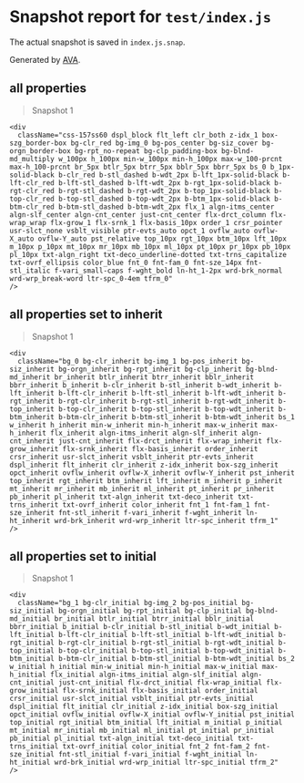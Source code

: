 # Snapshot report for `test/index.js`

The actual snapshot is saved in `index.js.snap`.

Generated by [AVA](https://ava.li).

## all properties

> Snapshot 1

    <div
      className="css-157ss60 dspl_block flt_left clr_both z-idx_1 box-szg_border-box bg-clr_red bg-img_0 bg-pos_center bg-siz_cover bg-orgn_border-box bg-rpt_no-repeat bg-clp_padding-box bg-blnd-md_multiply w_100px h_100px min-w_100px min-h_100px max-w_100-prcnt max-h_100-prcnt br_5px btlr_5px btrr_5px bblr_5px bbrr_5px bs_0 b_1px-solid-black b-clr_red b-stl_dashed b-wdt_2px b-lft_1px-solid-black b-lft-clr_red b-lft-stl_dashed b-lft-wdt_2px b-rgt_1px-solid-black b-rgt-clr_red b-rgt-stl_dashed b-rgt-wdt_2px b-top_1px-solid-black b-top-clr_red b-top-stl_dashed b-top-wdt_2px b-btm_1px-solid-black b-btm-clr_red b-btm-stl_dashed b-btm-wdt_2px flx_1 algn-itms_center algn-slf_center algn-cnt_center just-cnt_center flx-drct_column flx-wrap_wrap flx-grow_1 flx-srnk_1 flx-basis_10px order_1 crsr_pointer usr-slct_none vsblt_visible ptr-evts_auto opct_1 ovflw_auto ovflw-X_auto ovflw-Y_auto pst_relative top_10px rgt_10px btm_10px lft_10px m_10px p_10px mt_10px mr_10px mb_10px ml_10px pt_10px pr_10px pb_10px pl_10px txt-algn_right txt-deco_underline-dotted txt-trns_capitalize txt-ovrf_ellipsis color_blue fnt_0 fnt-fam_0 fnt-sze_14px fnt-stl_italic f-vari_small-caps f-wght_bold ln-ht_1-2px wrd-brk_normal wrd-wrp_break-word ltr-spc_0-4em tfrm_0"
    />

## all properties set to inherit

> Snapshot 1

    <div
      className="bg_0 bg-clr_inherit bg-img_1 bg-pos_inherit bg-siz_inherit bg-orgn_inherit bg-rpt_inherit bg-clp_inherit bg-blnd-md_inherit br_inherit btlr_inherit btrr_inherit bblr_inherit bbrr_inherit b_inherit b-clr_inherit b-stl_inherit b-wdt_inherit b-lft_inherit b-lft-clr_inherit b-lft-stl_inherit b-lft-wdt_inherit b-rgt_inherit b-rgt-clr_inherit b-rgt-stl_inherit b-rgt-wdt_inherit b-top_inherit b-top-clr_inherit b-top-stl_inherit b-top-wdt_inherit b-btm_inherit b-btm-clr_inherit b-btm-stl_inherit b-btm-wdt_inherit bs_1 w_inherit h_inherit min-w_inherit min-h_inherit max-w_inherit max-h_inherit flx_inherit algn-itms_inherit algn-slf_inherit algn-cnt_inherit just-cnt_inherit flx-drct_inherit flx-wrap_inherit flx-grow_inherit flx-srnk_inherit flx-basis_inherit order_inherit crsr_inherit usr-slct_inherit vsblt_inherit ptr-evts_inherit dspl_inherit flt_inherit clr_inherit z-idx_inherit box-szg_inherit opct_inherit ovflw_inherit ovflw-X_inherit ovflw-Y_inherit pst_inherit top_inherit rgt_inherit btm_inherit lft_inherit m_inherit p_inherit mt_inherit mr_inherit mb_inherit ml_inherit pt_inherit pr_inherit pb_inherit pl_inherit txt-algn_inherit txt-deco_inherit txt-trns_inherit txt-ovrf_inherit color_inherit fnt_1 fnt-fam_1 fnt-sze_inherit fnt-stl_inherit f-vari_inherit f-wght_inherit ln-ht_inherit wrd-brk_inherit wrd-wrp_inherit ltr-spc_inherit tfrm_1"
    />

## all properties set to initial

> Snapshot 1

    <div
      className="bg_1 bg-clr_initial bg-img_2 bg-pos_initial bg-siz_initial bg-orgn_initial bg-rpt_initial bg-clp_initial bg-blnd-md_initial br_initial btlr_initial btrr_initial bblr_initial bbrr_initial b_initial b-clr_initial b-stl_initial b-wdt_initial b-lft_initial b-lft-clr_initial b-lft-stl_initial b-lft-wdt_initial b-rgt_initial b-rgt-clr_initial b-rgt-stl_initial b-rgt-wdt_initial b-top_initial b-top-clr_initial b-top-stl_initial b-top-wdt_initial b-btm_initial b-btm-clr_initial b-btm-stl_initial b-btm-wdt_initial bs_2 w_initial h_initial min-w_initial min-h_initial max-w_initial max-h_initial flx_initial algn-itms_initial algn-slf_initial algn-cnt_initial just-cnt_initial flx-drct_initial flx-wrap_initial flx-grow_initial flx-srnk_initial flx-basis_initial order_initial crsr_initial usr-slct_initial vsblt_initial ptr-evts_initial dspl_initial flt_initial clr_initial z-idx_initial box-szg_initial opct_initial ovflw_initial ovflw-X_initial ovflw-Y_initial pst_initial top_initial rgt_initial btm_initial lft_initial m_initial p_initial mt_initial mr_initial mb_initial ml_initial pt_initial pr_initial pb_initial pl_initial txt-algn_initial txt-deco_initial txt-trns_initial txt-ovrf_initial color_initial fnt_2 fnt-fam_2 fnt-sze_initial fnt-stl_initial f-vari_initial f-wght_initial ln-ht_initial wrd-brk_initial wrd-wrp_initial ltr-spc_initial tfrm_2"
    />
